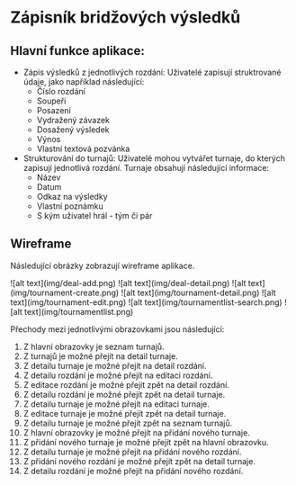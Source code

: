 # Zápisník bridžových výsledků

## Hlavní funkce aplikace:

- Zápis výsledků z jednotlivých rozdání: Uživatelé zapisují struktrované údaje,
  jako například následující:
  - Číslo rozdání
  - Soupeři
  - Posazení
  - Vydražený závazek
  - Dosažený výsledek
  - Výnos
  - Vlastní textová pozvánka
- Strukturování do turnajů: Uživatelé mohou vytvářet turnaje, do kterých
  zapisují jednotlivá rozdání. Turnaje obsahují následující informace:
  - Název
  - Datum
  - Odkaz na výsledky
  - Vlastní poznámku
  - S kým uživatel hrál - tým či pár

## Wireframe

Následující obrázky zobrazují wireframe aplikace.

<div style="display:flex; flex-direction: row; gap: 1em; flex-wrap: wrap;" markdown="1">
![alt text](img/deal-add.png) 
![alt text](img/deal-detail.png) 
![alt text](img/tournament-create.png) 
![alt text](img/tournament-detail.png) 
![alt text](img/tournament-edit.png) 
![alt text](img/tournamentlist-search.png) 
![alt text](img/tournamentlist.png)
</div>

Přechody mezi jednotlivými obrazovkami jsou následující:

1. Z hlavní obrazovky je seznam turnajů.
1. Z turnajů je možné přejít na detail turnaje.
1. Z detailu turnaje je možné přejít na detail rozdání.
1. Z detailu rozdání je možné přejít na editaci rozdání.
1. Z editace rozdání je možné přejít zpět na detail rozdání.
1. Z detailu rozdání je možné přejít zpět na detail turnaje.
1. Z detailu turnaje je možné přejít na editaci turnaje.
1. Z editace turnaje je možné přejít zpět na detail turnaje.
1. Z detailu turnaje je možné přejít zpět na seznam turnajů.
1. Z hlavní obrazovky je možné přejít na přidání nového turnaje.
1. Z přidání nového turnaje je možné přejít zpět na hlavní obrazovku.
1. Z detailu turnaje je možné přejít na přidání nového rozdání.
1. Z přidání nového rozdání je možné přejít zpět na detail turnaje.
1. Z detailu rozdání je možné přejít na přidání nového rozdání.
